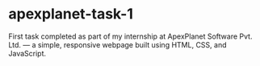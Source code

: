 # apexplanet-task-1
First task completed as part of my internship at ApexPlanet Software Pvt. Ltd. — a simple, responsive webpage built using HTML, CSS, and JavaScript.
